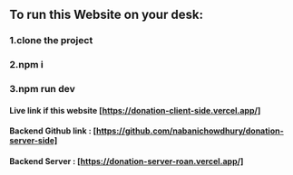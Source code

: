 ## To run this Website on your desk:

### 1.clone the project

### 2.npm i

### 3.npm run dev

#### Live link if this website [https://donation-client-side.vercel.app/]

#### Backend Github link : [https://github.com/nabanichowdhury/donation-server-side]

#### Backend Server : [https://donation-server-roan.vercel.app/]
